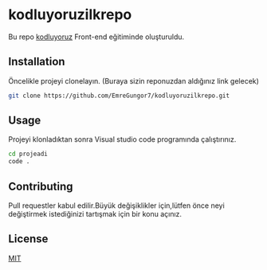 # kodluyoruzilkrepo
Bu repo [kodluyoruz](https://www.kodluyoruz.org) Front-end eğitiminde oluşturuldu.
## Installation

Öncelikle projeyi clonelayın. (Buraya sizin reponuzdan aldığınız link gelecek)


```bash
git clone https://github.com/EmreGungor7/kodluyoruzilkrepo.git
```
## Usage
Projeyi klonladıktan sonra Visual studio code programında çalıştırınız.
```bash
cd projeadi
code .
```
## Contributing
Pull requestler kabul edilir.Büyük değişiklikler için,lütfen önce neyi değiştirmek istediğinizi tartışmak için bir konu açınız.
## License
[MIT](https://opensource.org/licenses/MIT)








